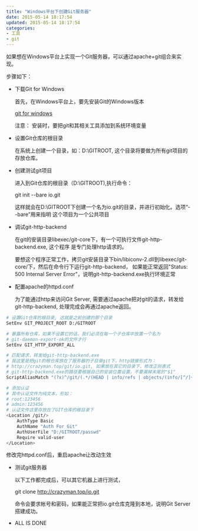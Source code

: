 ```yaml
---
title: "Windows平台下创建Git服务器"
date: 2015-05-14 18:17:54
updated: 2015-05-14 18:17:54
categories:
- 工具
- git
---
```


如果想在Windows平台上实现一个Git服务器，可以通过apache+git组合来实现。

步骤如下：

- 下载Git for Windows

    首先，在Windows平台上，要先安装Git的Windows版本

    [git for windows](http://msysgit.github.io)

    注意： 安装时，要把git和其相关工具添加到系统环境变量

- 设置Git仓库的根目录

    在系统上创建一个目录，如：D:\GITROOT, 这个目录将要做为所有git项目的存放仓库。

- 创建测试git项目

    进入到Git仓库的根目录（D:\GITROOT),执行命令：

    git init --bare io.git

    这样就会在D:\GITROOT下创建一个名为io.git的目录，并进行初始化。选项“--bare”用来指明
    这个项目为一个公共项目

- 调试git-http-backend

    在git的安装目录libexec/git-core下，有一个可执行文件git-http-backend.exe, 这个程序
    是专门处理http请求的。
    
    要想这个程序正常工作，拷贝git安装目录下bin/libiconv-2.dll到libexec/git-core/下，然后在命令行下运行git-http-backend， 如果能正常返回"Status: 500 Internal Server Error"，说明git-http-backend.exe执行环境正常

- 配置apache的httpd.conf

    为了能通过http来访问Git Server, 需要通过apache把对git的请求，转发给git-http-backend, 处理完成会再通过apache返回。

``` sh
# 设置Git仓库的根目录, 这就是之前创建的那个目录
SetEnv GIT_PROJECT_ROOT D:/GITROOT

# 暴露所有仓库，如果不设置它的话，我们必须在每一个子仓库中放置一个名为
# git-daemon-export-ok的文件才行
SetEnv GIT_HTTP_EXPORT_ALL

# 匹配请求，转发给git-http-backend.exe
# 我这里是把git的根仓库放在了服务器的子目录git下，http链接形式为：
# http://crazyman.top/git/io.git, 如果放在其它的目录下，修改正则表式
# git-http-backend.exe的路径要根据自己的安装位置设置，不要漏掉末尾的"$1"
ScriptAliasMatch "(?x)^/git/(.*/(HEAD | info/refs | objects/(info/[^/]+ | [0-9a-f]{2}/[0-9a-f]{38} | pack/pack-[0-9a-f]{40}.(pack|idx)) | git-(upload|receive)-pack))$" "C:/Program Files/Git/libexec/git-core/git-http-backend.exe/$1"

# 添加认证
# 其中认证文件为纯文本，形如：
# root:123456
# admin:123456
# 认证文件这里存放在了GIT仓库的根目录下
<Location /git/>
    AuthType Basic
    AuthName "Auth For Git"
    AuthUserFile "D:/GITROOT/passwd"
    Require valid-user
</Location>
```

修改完httpd.conf后，重启apache让改动生效

- 测试git服务器

    以下工作都完成后，可以其它机器上进行测试，

    git clone http://crazyman.top/io.git

    命令会要求帐号和密码，如果能正常把io.git仓库克隆到本地，说明Git Server搭建成功。

- ALL IS DONE
